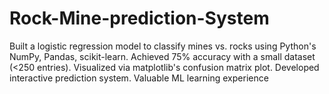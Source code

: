 # Rock-Mine-prediction-System
Built a logistic regression model to classify mines vs. rocks using Python's NumPy, Pandas, scikit-learn. Achieved 75% accuracy with a small dataset (&lt;250 entries). Visualized via matplotlib's confusion matrix plot. Developed interactive prediction system. Valuable ML learning experience
